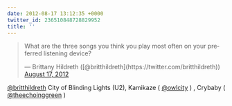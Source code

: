 ```yaml
---
date: 2012-08-17 13:12:35 +0000
twitter_id: 236510848728829952
title: ''
---
```


<blockquote class="twitter-tweet"><p lang="en" dir="ltr">What are the three songs you think you play most often on your preferred listening device?</p>&mdash; Brittany Hildreth ([@britthildreth](https://twitter.com/britthildreth)) <a href="https://twitter.com/britthildreth/status/236474462927740928?ref_src=twsrc%5Etfw">August 17, 2012</a></blockquote>
<script async src="https://platform.twitter.com/widgets.js" charset="utf-8"></script>

[@britthildreth](https://twitter.com/britthildreth) City of Blinding Lights (U2), Kamikaze ( [@owlcity](https://twitter.com/owlcity) ) , Crybaby ( [@theechoinggreen](https://twitter.com/theechoinggreen) )
